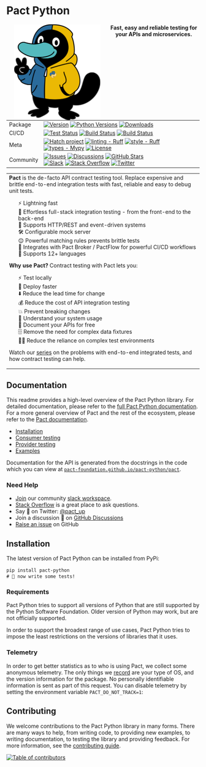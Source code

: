 # Pact Python

<!-- markdownlint-disable no-inline-html -->
<div align="center">
    <img src="https://raw.githubusercontent.com/pact-foundation/pact-python/main/mascot.svg"
        alt="Pact Python Mascot"
        height="250" width="225"
        align="left" hspace="20">
    <span>
        <b>Fast, easy and reliable testing for your APIs and microservices.</b>
    </span>
</div>

<div align="center"><table>
    <tr>
        <td>Package</td>
        <td>
            <a href="https://pypi.python.org/pypi/pact-python"><img src="https://img.shields.io/pypi/v/pact-python.svg" alt="Version"></a>
            <a href="https://pypi.python.org/pypi/pact-python"><img src="https://img.shields.io/pypi/pyversions/pact-python.svg" alt="Python Versions"></a>
            <a href="https://pypi.python.org/pypi/pact-python"><img src="https://img.shields.io/pypi/dm/pact-python.svg" alt="Downloads"></a>
        </td>
    </tr>
    <tr>
        <td>CI/CD</td>
        <td>
            <a
                href="https://github.com/pact-foundation/pact-python/actions/workflows/test.yml"><img
                src="https://img.shields.io/github/actions/workflow/status/pact-foundation/pact-python/test.yml?branch=main&label=test"
                alt="Test Status"></a>
            <a
                href="https://github.com/pact-foundation/pact-python/actions/workflows/build.yml"><img
                src="https://img.shields.io/github/actions/workflow/status/pact-foundation/pact-python/build.yml?branch=main&label=build"
                alt="Build Status"></a>
            <a
                href="https://github.com/pact-foundation/pact-python/actions/workflows/docs.yml"><img
                src="https://img.shields.io/github/actions/workflow/status/pact-foundation/pact-python/docs.yml?branch=main&label=docs"
                alt="Build Status"></a>
        </td>
    </tr>
    <tr>
        <td>Meta</td>
        <td>
            <a
                href="https://github.com/pypa/hatch"><img
                src="https://img.shields.io/badge/%F0%9F%A5%9A-Hatch-4051b5.svg"
                alt="Hatch project"></a>
            <a href="https://github.com/astral-sh/ruff"><img
                src="https://img.shields.io/badge/ruff-ruff?label=linting&color=%23261230"
                alt="linting - Ruff"></a>
            <a href="https://github.com/astral-sh/ruff"><img
                src="https://img.shields.io/badge/ruff-ruff?label=style&color=%23261230"
                alt="style - Ruff"></a>
            <a
                href="https://github.com/python/mypy"><img
                src="https://img.shields.io/badge/types-Mypy-blue.svg"
                alt="types - Mypy"></a>
            <a
                href="https://pypi.python.org/pypi/pact-python"><img
                src="https://img.shields.io/pypi/l/pact-python.svg"
                alt="License"></a>
        </td>
    </tr>
    <tr>
        <td>Community</td>
        <td>
            <a
                href="https://github.com/pact-foundation/pact-python/issues"><img
                src="https://img.shields.io/github/issues/pact-foundation/pact-python.svg"
                alt="Issues"></a>
            <a
                href="https://github.com/pact-foundation/pact-python/discussions"><img
                src="https://img.shields.io/github/discussions/pact-foundation/pact-python.svg"
                alt="Discussions"></a>
            <a
                href="https://github.com/pact-foundation/pact-python"><img
                src="https://img.shields.io/github/stars/pact-foundation/pact-python.svg?style=flat"
                alt="GitHub Stars"></a>
            <br/>
            <a
                href="http://slack.pact.io"><img
                src="https://img.shields.io/badge/slack-pact--foundation-4A154B.svg"
                alt="Slack"></a>
            <a
                href="https://stackoverflow.com/questions/tagged/pact"><img
                src="https://img.shields.io/badge/stackoverflow-pact-F48024.svg"
                alt="Stack Overflow"></a>
            <a
                href="https://twitter.com/pact_up"><img
                src="https://img.shields.io/badge/X-@pact__up-black.svg"
                alt="Twitter"></a>
        </td>
    </tr>
</table></div>

<div align="center"><table><tr><td>
<b>Pact</b> is the de-facto API contract testing tool. Replace expensive and brittle end-to-end integration tests with fast, reliable and easy to debug unit tests.

<ul style="list-style-type: none">
    <li>⚡ Lightning fast</li>
    <li>🎈 Effortless full-stack integration testing - from the front-end to the back-end</li>
    <li>🔌 Supports HTTP/REST and event-driven systems</li>
    <li>🛠️ Configurable mock server</li>
    <li>😌 Powerful matching rules prevents brittle tests</li>
    <li>🤝 Integrates with Pact Broker / PactFlow for powerful CI/CD workflows</li>
    <li>🔡 Supports 12+ languages</li>
</ul>

<b>Why use Pact?</b> Contract testing with Pact lets you:

<ul style="list-style-type: none">
    <li>⚡ Test locally</li>
    <li>🚀 Deploy faster</li>
    <li>⬇️ Reduce the lead time for change</li>
    <li>💰 Reduce the cost of API integration testing</li>
    <li>💥 Prevent breaking changes</li>
    <li>🔎 Understand your system usage</li>
    <li>📃 Document your APIs for free</li>
    <li>🗄 Remove the need for complex data fixtures</li>
    <li>🤷‍♂️ Reduce the reliance on complex test environments</li>
</ul>

Watch our <a href="https://www.youtube.com/playlist?list=PLwy9Bnco-IpfZ72VQ7hce8GicVZs7nm0i">series</a> on the problems with end-to-end integrated tests, and how contract testing can help.

</td></tr></table></div>

<!-- markdownlint-enable no-inline-html -->

## Documentation

This readme provides a high-level overview of the Pact Python library. For detailed documentation, please refer to the [full Pact Python documentation](https://pact-foundation.github.io/pact-python). For a more general overview of Pact and the rest of the ecosystem, please refer to the [Pact documentation](https://docs.pact.io).

-   [Installation](#installation)
-   [Consumer testing](docs/consumer.md)
-   [Provider testing](docs/provider.md)
-   [Examples](examples/README.md)

Documentation for the API is generated from the docstrings in the code which you can view at [`pact-foundation.github.io/pact-python/pact`](https://pact-foundation.github.io/pact-python/API).

### Need Help

-   [Join](https://slack.pact.io) our community [slack workspace][Pact Foundation Slack].
-   [Stack Overflow](https://stackoverflow.com/questions/tagged/pact) is a great place to ask questions.
-   Say 👋 on Twitter: [@pact_up](https://twitter.com/pact_up)
-   Join a discussion 💬 on [GitHub Discussions]
-   [Raise an issue][GitHub Issues] on GitHub

[Pact Foundation Slack]: https://pact-foundation.slack.com/
[GitHub Discussions]: https://github.com/pact-foundation/pact-python/discussions
[GitHub Issues]: https://github.com/pact-foundation/pact-python/issues

## Installation

The latest version of Pact Python can be installed from PyPi:

```console
pip install pact-python
# 🚀 now write some tests!
```

### Requirements

Pact Python tries to support all versions of Python that are still supported by the Python Software Foundation. Older version of Python may work, but are not officially supported.

In order to support the broadest range of use cases, Pact Python tries to impose the least restrictions on the versions of libraries that it uses.

### Telemetry

In order to get better statistics as to who is using Pact, we collect some anonymous telemetry. The only things we [record](https://docs.pact.io/metrics) are your type of OS, and the version information for the package. No personally identifiable information is sent as part of this request. You can disable telemetry by setting the environment variable `PACT_DO_NOT_TRACK=1`:

## Contributing

We welcome contributions to the Pact Python library in many forms. There are many ways to help, from writing code, to providing new examples, to writing documentation, to testing the library and providing feedback. For more information, see the [contributing guide](CONTRIBUTING.md).

[![Table of contributors](https://contrib.rocks/image?repo=pact-foundation/pact-python)](https://github.com/pact-foundation/pact-python/graphs/contributors)
